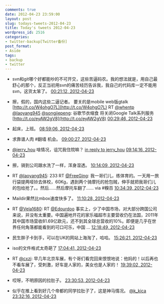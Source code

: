 ```yaml
---
comments: true
date: 2012-04-23 23:59:00
layout: post
slug: todays-tweets-2012-04-23
title: Today's tweets 2012-04-23
wordpress_id: 2516
categories:
- twitter-backup[Twitter备份]
post_format:
- Aside
tags:
- backup
- twitter
---
```





  * svn和git哪个好都能吵的不可开交，这些苦逼码农。我的想法就是，用自己最舒心的那个，反正当初用svn的痛苦经历告诉我，我自己的代码库一定不能用svn，这货太笨了。 [00:21:12, 2012-04-23](http://twitter.com/gfrog/statuses/194098540102950912)





  * 擦，假的，国内这些二逼记者。 要关的是mobile web版gtalk [http://t.co/W4ohgO7L](http://t.co/W4ohgO7L) RT [@whentp](http://twitter.com/whentp) [@laoyang945](http://twitter.com/laoyang945) [@songjiepeng](http://twitter.com/songjiepeng): 谷歌节衣缩食 将关闭Google Talk系列服务 [http://t.co/eyAW2gV8](http://t.co/eyAW2gV8) [00:29:46, 2012-04-23](http://twitter.com/gfrog/statuses/194100693022412800)





  * 起床，上班。 [08:59:06, 2012-04-23](http://twitter.com/gfrog/statuses/194228874404560898)





  * 求靠谱人肉 #翻墙 机会。 [09:00:27, 2012-04-23](http://twitter.com/gfrog/statuses/194229210959716353)





  * [@jerry_hou](http://twitter.com/jerry_hou) 啥情况，诅咒我住院嘛？ [in reply to jerry_hou](http://twitter.com/jerry_hou/statuses/194230171203670016) [09:14:16, 2012-04-23](http://twitter.com/gfrog/statuses/194232689472192512)





  * 擦，骑到公司跟水洗了一样，浑身湿透。 [10:14:09, 2012-04-23](http://twitter.com/gfrog/statuses/194247761430978561)





  * RT [@laoyang945](http://twitter.com/laoyang945): 233 RT [@FreeGing](http://twitter.com/FreeGing): 我一哥们儿，练体育的。一天用一旅行袋提两哑铃去体校，60Kg，遇到两个骑摩托的抢包贼，伸手就把我哥们儿的包给抢了。。然后……然后摩托车翻了…… via #糗百 [10:34:39, 2012-04-23](http://twitter.com/gfrog/statuses/194252920131297281)





  * Maildir果然比mbox速度快多了。 [11:10:28, 2012-04-23](http://twitter.com/gfrog/statuses/194261933317308416)





  * RT [@Vela1680](http://twitter.com/Vela1680): RT [@Edourdoo](http://twitter.com/Edourdoo) 事实上，少了中国市场，对大部分跨国公司来说，并没有太重要。中国遍地开花的家乐福超市主要营收仍在法国，2011年其中国市场营收81.69亿欧元，还不到其全球总营收的10%。即便是几乎在世界任何角落都能看到的可口可乐，中国 ... [12:18:49, 2012-04-23](http://twitter.com/gfrog/statuses/194279133667262464)





  * 民生胖子卡到手，可以在UK的网站上海淘了，哈哈。 [15:26:21, 2012-04-23](http://twitter.com/gfrog/statuses/194326325434134528)





  * iso的文件格式太奇葩了 [17:04:41, 2012-04-23](http://twitter.com/gfrog/statuses/194351075023781888)





  * RT [@cxzj](http://twitter.com/cxzj): 早几年北京车展，有个哥们看完回来恨恨地说：他妈的！以后再也不看车展了，受刺激，好车是人家的，美女也是人家的！ [19:39:02, 2012-04-23](http://twitter.com/gfrog/statuses/194389916799602688)





  * 哎呀，不明原因的拉肚子。 [23:30:53, 2012-04-23](http://twitter.com/gfrog/statuses/194448265318641664)





  * 似乎在推上看到好几个帝都的同学拉肚子了，这是神马情况。 [@k_kica](http://twitter.com/k_kica) [23:32:16, 2012-04-23](http://twitter.com/gfrog/statuses/194448613676548097)




